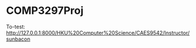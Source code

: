 # COMP3297Proj

To-test: http://127.0.0.1:8000/HKU%20Computer%20Science/CAES9542/Instructor/sunbacon
